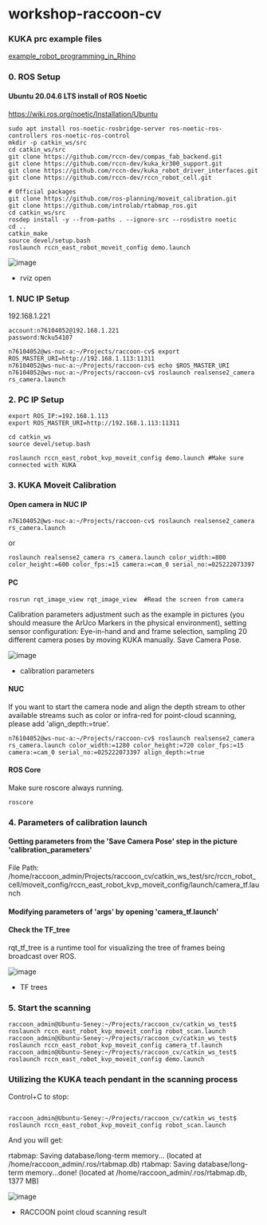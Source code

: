 # workshop-raccoon-cv

### KUKA prc example files
[example_robot_programming_in_Rhino](https://drive.google.com/file/d/1kzzR0gK_d3wgkkV1yESv7XUb84CfU9Pq/view?usp=sharing)


### 0. ROS Setup
#### Ubuntu 20.04.6 LTS install of ROS Noetic
https://wiki.ros.org/noetic/Installation/Ubuntu

```
sudo apt install ros-noetic-rosbridge-server ros-noetic-ros-controllers ros-noetic-ros-control
mkdir -p catkin_ws/src
cd catkin_ws/src
git clone https://github.com/rccn-dev/compas_fab_backend.git
git clone https://github.com/rccn-dev/kuka_kr300_support.git
git clone https://github.com/rccn-dev/kuka_robot_driver_interfaces.git
git clone https://github.com/rccn-dev/rccn_robot_cell.git

# Official packages
git clone https://github.com/ros-planning/moveit_calibration.git
git clone https://github.com/introlab/rtabmap_ros.git
cd catkin_ws/src
rosdep install -y --from-paths . --ignore-src --rosdistro noetic
cd ..
catkin_make
source devel/setup.bash
roslaunch rccn_east_robot_moveit_config demo.launch
```


![image](assets/rviz_open.png)   

* rviz open

### 1. NUC IP Setup
192.168.1.221
```
account:n76104052@192.168.1.221
password:Ncku54107

n76104052@ws-nuc-a:~/Projects/raccoon-cv$ export ROS_MASTER_URI=http://192.168.1.113:11311
n76104052@ws-nuc-a:~/Projects/raccoon-cv$ echo $ROS_MASTER_URI 
n76104052@ws-nuc-a:~/Projects/raccoon-cv$ roslaunch realsense2_camera rs_camera.launch 
```

### 2. PC IP Setup

```
export ROS_IP:=192.168.1.113
export ROS_MASTER_URI=http://192.168.1.113:11311

cd catkin_ws
source devel/setup.bash

roslaunch rccn_east_robot_kvp_moveit_config demo.launch #Make sure connected with KUKA
```

### 3. KUKA Moveit Calibration
#### Open camera in NUC IP

```
n76104052@ws-nuc-a:~/Projects/raccoon-cv$ roslaunch realsense2_camera rs_camera.launch 
```

or

```
roslaunch realsense2_camera rs_camera.launch color_width:=800 color_height:=600 color_fps:=15 camera:=cam_0 serial_no:=025222073397
```

#### PC

```
rosrun rqt_image_view rqt_image_view  #Read the screen from camera
```

Calibration parameters adjustment such as the example in pictures (you should measure the ArUco Markers in the physical environment), setting sensor configuration: Eye-in-hand and and frame selection, sampling 20 different camera poses by moving KUKA manually. Save Camera Pose.

![image](assets/calibration_parameters.png) 

* calibration parameters


#### NUC

If you want to start the camera node and align the depth stream to other available streams such as color or infra-red for point-cloud scanning, please add 'align_depth:=true'.

```
n76104052@ws-nuc-a:~/Projects/raccoon-cv$ roslaunch realsense2_camera rs_camera.launch color_width:=1280 color_height:=720 color_fps:=15 camera:=cam_0 serial_no:=025222073397 align_depth:=true
```

#### ROS Core
Make sure roscore always running.

```
roscore
```

### 4. Parameters of calibration launch

#### Getting parameters from the 'Save Camera Pose' step in the picture 'calibration_parameters'

File Path: /home/raccoon_admin/Projects/raccoon_cv/catkin_ws_test/src/rccn_robot_cell/moveit_config/rccn_east_robot_kvp_moveit_config/launch/camera_tf.launch

#### Modifying parameters of 'args' by opening 'camera_tf.launch'

<launch>
  <!-- The rpy in the comment uses the extrinsic XYZ convention, which is the same as is used in a URDF. See
   	http://wiki.ros.org/geometry2/RotationMethods and https://en.wikipedia.org/wiki/Euler_angles for more info. -->
  <!-- xyz="-0.104779 -3.54855 -0.0582245" rpy="0.493805 0.386728 -1.7957" -->
  <node pkg="tf2_ros" type="static_transform_publisher" name="camera_link_broadcaster"
  	args="-0.104779 -3.54855 -0.0582245   0.0037842 0.303698 -0.714869 0.629854 east_tool0 cam_0_link" />
</launch>

#### Check the TF_tree

rqt_tf_tree is a runtime tool for visualizing the tree of frames being broadcast over ROS.

![image](assets/TF_tree.png) 

* TF trees

### 5. Start the scanning

```
raccoon_admin@Ubuntu-Seney:~/Projects/raccoon_cv/catkin_ws_test$ roslaunch rccn_east_robot_kvp_moveit_config robot_scan.launch
raccoon_admin@Ubuntu-Seney:~/Projects/raccoon_cv/catkin_ws_test$ roslaunch rccn_east_robot_kvp_moveit_config camera_tf.launch
raccoon_admin@Ubuntu-Seney:~/Projects/raccoon_cv/catkin_ws_test$ roslaunch rccn_east_robot_kvp_moveit_config demo.launch
```

### Utilizing the KUKA teach pendant in the scanning process

Control+C to stop:

```

raccoon_admin@Ubuntu-Seney:~/Projects/raccoon_cv/catkin_ws_test$ roslaunch rccn_east_robot_kvp_moveit_config robot_scan.launch
```

And you will get:

rtabmap: Saving database/long-term memory... (located at /home/raccoon_admin/.ros/rtabmap.db)
rtabmap: Saving database/long-term memory...done! (located at /home/raccoon_admin/.ros/rtabmap.db, 1377 MB)

![image](assets/RACCOON_Pointcloud_Scanning.png) 

* RACCOON point cloud scanning result
